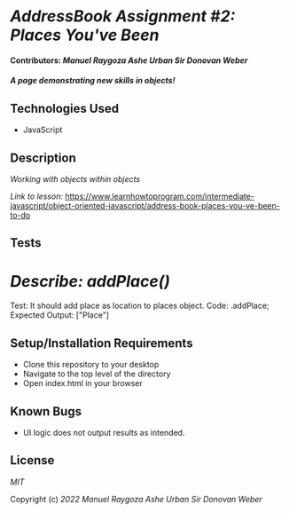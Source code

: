 # _AddressBook Assignment #2: Places You've Been_

#### Contributors: _Manuel Raygoza_ _Ashe Urban_ _Sir Donovan Weber_

#### _A page demonstrating new skills in objects!_


## Technologies Used

* JavaScript

## Description

_Working with objects within objects_

_Link to lesson:_ https://www.learnhowtoprogram.com/intermediate-javascript/object-oriented-javascript/address-book-places-you-ve-been-to-do

## Tests
# _Describe: addPlace()_

Test: It should add place as location to places object.
Code: .addPlace;
Expected Output: ["Place"]


## Setup/Installation Requirements

* Clone this repository to your desktop
* Navigate to the top level of the directory
* Open index.html in your browser

## Known Bugs

* UI logic does not output results as intended.

## License

_MIT_

Copyright (c) _2022_ _Manuel Raygoza_ _Ashe Urban_ _Sir Donovan Weber_
